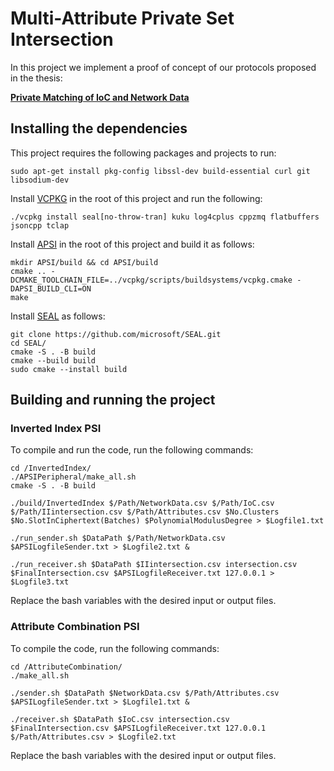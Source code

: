 # Multi-Attribute Private Set Intersection
In this project we implement a proof of concept of our protocols proposed in the thesis:

[**Private Matching of IoC and Network Data**](http://repository.tudelft.nl/)

## Installing the dependencies
This project requires the following packages and projects to run:
```
sudo apt-get install pkg-config libssl-dev build-essential curl git libsodium-dev
```
Install [VCPKG](https://github.com/microsoft/vcpkg) in the root of this project and run the following:
```
./vcpkg install seal[no-throw-tran] kuku log4cplus cppzmq flatbuffers jsoncpp tclap
```
Install [APSI](https://github.com/microsoft/APSI) in the root of this project and build it as follows:
```
mkdir APSI/build && cd APSI/build
cmake .. -DCMAKE_TOOLCHAIN_FILE=../vcpkg/scripts/buildsystems/vcpkg.cmake -DAPSI_BUILD_CLI=ON
make
```
Install [SEAL](https://github.com/microsoft/SEAL) as follows:
```
git clone https://github.com/microsoft/SEAL.git
cd SEAL/
cmake -S . -B build
cmake --build build
sudo cmake --install build
```

## Building and running the project
### Inverted Index PSI
To compile and run the code, run the following commands:
```
cd /InvertedIndex/
./APSIPeripheral/make_all.sh
cmake -S . -B build

./build/InvertedIndex $/Path/NetworkData.csv $/Path/IoC.csv $/Path/IIintersection.csv $/Path/Attributes.csv $No.Clusters $No.SlotInCiphertext(Batches) $PolynomialModulusDegree > $Logfile1.txt
    
./run_sender.sh $DataPath $/Path/NetworkData.csv $APSILogfileSender.txt > $Logfile2.txt &
        
./run_receiver.sh $DataPath $IIintersection.csv intersection.csv $FinalIntersection.csv $APSILogfileReceiver.txt 127.0.0.1 > $Logfile3.txt
```
Replace the bash variables with the desired input or output files.

### Attribute Combination PSI
To compile the code, run the following commands:
```
cd /AttributeCombination/
./make_all.sh

./sender.sh $DataPath $NetworkData.csv $/Path/Attributes.csv $APSILogfileSender.txt > $Logfile1.txt &

./receiver.sh $DataPath $IoC.csv intersection.csv $FinalIntersection.csv $APSILogfileReceiver.txt 127.0.0.1 $/Path/Attributes.csv > $Logfile2.txt
```
Replace the bash variables with the desired input or output files.
